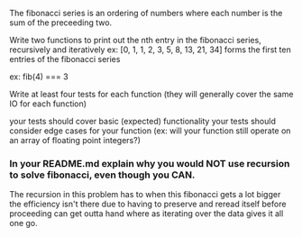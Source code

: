The fibonacci series is an ordering of numbers where each number is the sum of the preceeding two.

Write two functions to print out the nth entry in the fibonacci series, recursively and iteratively
ex: [0, 1, 1, 2, 3, 5, 8, 13, 21, 34] forms the first ten entries of the fibonacci series

ex: fib(4) === 3

Write at least four tests for each function (they will generally cover the same IO for each function)

your tests should cover basic (expected) functionality
your tests should consider edge cases for your function (ex: will your function still operate on an array of floating point integers?)
### In your README.md explain why you would NOT use recursion to solve fibonacci, even though you CAN.

The recursion in this problem has to when this fibonacci gets a lot bigger the efficiency isn't there due to having to preserve and reread itself before proceeding can get outta hand where as iterating over the data gives it all one go.
